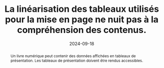 ---
N: '238'
Rubrique: Structure et code
title: La linéarisation des tableaux utilisés pour la mise en page ne nuit  pas à la compréhension des contenus.
abstract: Un livre numérique peut contenir des données affichées en tableaux de présentation. Les tableaux de présentation doivent être rendus accessibles.
categories: [" Structure et code"]
agrege: O4238-E077
opquast: '4 238'
indiceebook: '77'
description: "Règle n° 077"
before: "076"
weight: "077"
after: "078"
actif: '1'
layout: rules
date: 2024-09-18
tags: ["affichage", "Accessibilité"]
objectif: ["Permettre aux utilisateurs d'aides techniques de naviguer facilement au sein des informations fournies par un tableau.", "Améliorer l’accessibilité des contenus aux personnes handicapées"]
Meo: ["Pour être compréhensibles des non-voyants, le contenu des cellules doit pouvoir être linéarisé, car les technologies d’assistance parcourront et transcriront séquentiellement toutes les cellules (<th> / <td>) de toutes les lignes (<tr>) du tableau"]
Controle: ["Vérifier le code source de la page HTML de l'epub"]
epubcheck: 
ace: 
humancheck: true
Source: ["Opquast"]
Referentiel: [""]
Steps: ["", ""]
---
